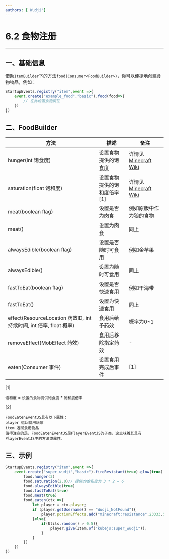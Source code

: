 ```yaml
---
authors: ['Wudji']
---
```


# 6.2 食物注册

***

## 一、基础信息

借助`ItemBuilder`下的方法`food(Consumer<FoodBuilder>)`，你可以便捷地创建食物物品，例如：

```js
StartupEvents.registry("item",event =>{
    event.create("example_food","basic").food(food=>{
        // 在此设置食物属性
    })
})
```

## 二、FoodBuilder

| 方法                                                                | 描述                         | 备注                                                                                               |
| ------------------------------------------------------------------- | ---------------------------- | -------------------------------------------------------------------------------------------------- |
| hunger(int 饱食度)                                                  | 设置食物提供的饱食度         | 详情见[Minecraft Wiki](https://minecraft.fandom.com/zh/wiki/%E9%A5%A5%E9%A5%BF#%E6%9C%BA%E5%88%B6) |
| saturation(float 饱和度)                                            | 设置食物提供的饱和度倍率\[1] | 详情见[Minecraft Wiki](https://minecraft.fandom.com/zh/wiki/%E9%A5%A5%E9%A5%BF#%E6%9C%BA%E5%88%B6) |
| meat(boolean flag)                                                  | 设置是否为肉食               | 例如原版中作为狼的食物                                                                             |
| meat()                                                              | 设置为肉食                   | 同上                                                                                               |
| alwaysEdible(boolean flag)                                          | 设置是否随时可食用           | 例如金苹果                                                                                         |
| alwaysEdible()                                                      | 设置为随时可食用             | 同上                                                                                               |
| fastToEat(boolean flag)                                             | 设置是否快速食用             | 例如干海带                                                                                         |
| fastToEat()                                                         | 设置为快速食用               | 同上                                                                                               |
| effect(ResourceLocation 药效ID, int 持续时间, int 倍率, float 概率) | 食用后给予药效               | 概率为0\~1                                                                                         |
| removeEffect(MobEffect 药效)                                        | 食用后移除指定药效           | -                                                                                                  |
| eaten(Consumer 事件)                                                | 设置食用完成后事件           | \[1]                                                                                               |

\[1]

`饱和度` = `设置的食物提供饱食度` \* `饱和度倍率`

\[2]

```
FoodEatenEventJS具有以下属性：
player 返回食用玩家
item 返回食用物品
值得注意的是，FoodEatenEventJS是PlayerEventJS的子类，这意味着其具有PlayerEventJS中的方法或属性。
```

## 三、示例

```js
StartupEvents.registry("item",event =>{
    event.create("super_wudji","basic").fireResistant(true).glow(true).food(food=>{
        food.hunger(3)
        food.saturation(2.0)// 提供的饱和度为 3 * 2 = 6
        food.alwaysEdible(true)
        food.fastToEat(true)
        food.meat(true)
        food.eaten(ctx =>{
            let player = ctx.player;
            if (player.getUsername() == "Wudji_NotFound"){
                player.potionEffects.add("minecraft:resistance",23333,5,true,false);
            }else{
                if(Utils.random() > 0.5){
                    player.give(Item.of("kubejs:super_wudji"));
                }
            }
        })
    })
})
```